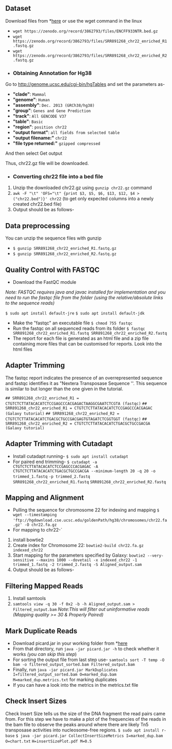 ## **Dataset**

Download files from *[here](https://zenodo.org/record/3862793#.YRze2XUvNH4) or use the wget command in the linux

- `wget https://zenodo.org/record/3862793/files/ENCFF933NTR.bed.gz`
- `wget https://zenodo.org/record/3862793/files/SRR891268_chr22_enriched_R1.fastq.gz`
- `wget https://zenodo.org/record/3862793/files/SRR891268_chr22_enriched_R2.fastq.gz`

* ### Obtaining Annotation for Hg38

Go to <http://genome.ucsc.edu/cgi-bin/hgTables> and set the parameters as-
- **"clade"**: `Mammal`
- **"genome"**: `Human`
- **"assembly"**: `Dec. 2013 (GRCh38/hg38)`
- **"group"**: `Genes and Gene Prediction`
- **"track"**: `All GENCODE V37`
- **"table"**: `Basic`
- **"region"**: `position chr22`
- **"output format"**: `all fields from selected table`
- **"output filename:"** `chr22`
- **"file type returned:"** `gzipped compressed`

And then select Get output 

Thus, chr22.gz file will be downloaded.

* ### **Converting chr22 file into a bed file**

1. Unzip the downloaded chr22.gz using `gunzip chr22.gz`  command
2. `awk -F "\t" 'OFS="\t" {print $3, $5, $6, $13, $12, $4 > ("chr22.bed")}' chr22` (to get only expected columns into a newly created chr22.bed file)
3. Output should be as follows-

## **Data preprocessing**

You can unzip the sequence files with gunzip
- `$ gunzip SRR891268_chr22_enriched_R1.fastq.gz`
- `$ gunzip SRR891268_chr22_enriched_R2.fastq.gz`

## **Quality Control with FASTQC**

* Download the FastQC module

*Note: FASTQC requires java and javac installed for implementation and you need to run the fastqc file from the folder (using the relative/absolute links to the sequence reads)*

`$ sudo apt install default-jre`
`$ sudo apt install default-jdk`
* Make the "fastqc" an executable file
`$ chmod 755 fastqc`
* Run the fastqc on all sequenced reads from its folder
`$ fastqc SRR891268_chr22_enriched_R1.fastq SRR891268_chr22_enriched_R2.fastq`  
* The report for each file is generated as an html file and a zip file containing more files that can be customised for reports. Look into the html files

## **Adapter Trimming**

The fastqc report  indicates the presence of an overrepresented sequence and fastqc identifies it as "Nextera Transposase Sequence ''. This sequence is similar to but longer than the one given in the tutorial.

`## SRR891268_chr22_enriched_R1 = CTGTCTCTTATACACATCTCCGAGCCCACGAGACTAAGGCGAATCTCGTA (fastqc)`
`## SRR891268_chr22_enriched_R1 = CTGTCTCTTATACACATCTCCGAGCCCACGAGAC (Galaxy tutorial)`
`## SRR891268_chr22_enriched_R2 = CTGTCTCTTATACACATCTGACGCTGCCGACGAGTGTAGATCTCGGTGGT (fastqc)`
`## SRR891268_chr22_enriched_R2 = CTGTCTCTTATACACATCTGACGCTGCCGACGA (Galaxy tutorial)`

## **Adapter Trimming with Cutadapt** 

* Install cutadapt running- 
`$ sudo apt install cutadapt`
* For paired end trimming- 
`$ cutadapt -a CTGTCTCTTATACACATCTCCGAGCCCACGAGAC -A CTGTCTCTTATACACATCTGACGCTGCCGACGA --minimum-length 20 -q 20 -o trimmed_1.fastq`
`-p trimmed_2.fastq SRR891268_chr22_enriched_R1.fastq` 
`SRR891268_chr22_enriched_R2.fastq`

## **Mapping and Alignment**

* Pulling the sequence for chromosome 22 for indexing and mapping
`$ wget --timestamping` 
`'ftp://hgdownload.cse.ucsc.edu/goldenPath/hg38/chromosomes/chr22.fa.gz' -O chr22.fa.gz`
* For mapping to chr22-`
1. install bowtie2
2. Create index for Chromosome 22: `bowtie2-build chr22.fa.gz indexed_chr22`
3. Start mapping for the parameters specified by Galaxy: `bowtie2 --very-sensitive --maxins 1000 --dovetail -x indexed_chr22 -1 trimmed_1.fastq -2 trimmed_2.fastq -S Aligned_output.sam` 
4. Output should be as follows-

## **Filtering Mapped Reads**  

1. Install samtools
2. `samtools view -q 30 -f 0x2 -b -h Aligned_output.sam > Filtered_output.bam` 
  *Note:This will filter out uninformative reads (Mapping quality >= 30 & Properly Paired)*

## **Mark Duplicate Reads**

* Download picard.jar in your working folder from *[here](https://github.com/broadinstitute/picard/releases/download/2.26.0/picard.jar) 
* From that directory, run `java -jar picard.jar -h` to check whether it works *(you can skip this step*)
* For sorting the output file from last step use- `samtools sort -T temp -O bam -o filtered_output_sorted.bam Filtered_output.bam`
* Finally, run `java -jar picard.jar MarkDuplicates I=filtered_output_sorted.bam O=marked_dup.bam M=marked_dup.metrics.txt`  for marking duplicates      
* If you can have a look into the metrics in the metrics.txt file  

## **Check Insert Sizes**

Check Insert Size tells us the size of the DNA fragment the read pairs came from. For this step we have to make a plot of the frequencies of the reads in the bam file to observe the peaks around where there are likely Tn5 transposase activities into nucleosome-free regions.
`$ sudo apt install r-base`
`$ java -jar picard.jar CollectInsertSizeMetrics I=marked_dup.bam O=chart.txt` `H=insertSizePlot.pdf M=0.5`






